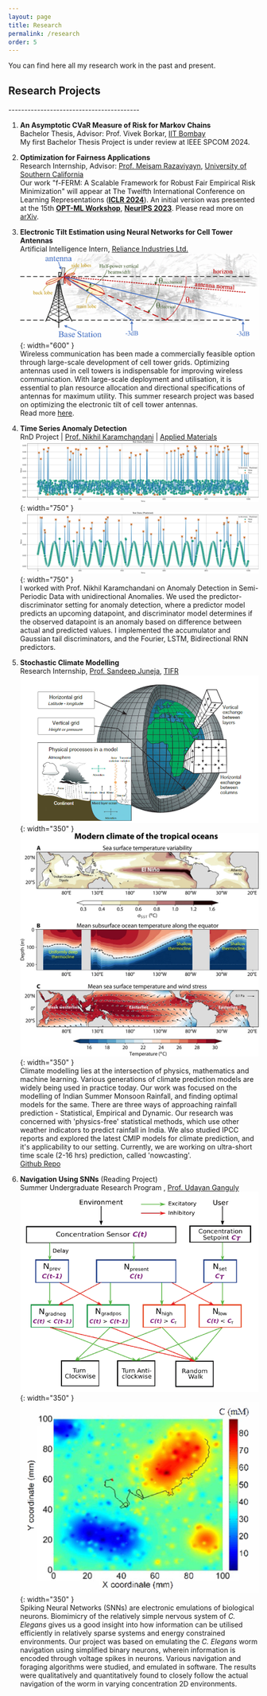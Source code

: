 ```yaml
---
layout: page
title: Research
permalink: /research
order: 5
---
```

You can find here all my research work in the past and present.    

<h2><b>Research Projects</b></h2>
-----------------------------------------

1. **An Asymptotic CVaR Measure of Risk for Markov Chains**            
   Bachelor Thesis, Advisor: Prof. Vivek Borkar, [IIT Bombay](https://www.iitb.ac.in)     
   My first Bachelor Thesis Project is under review at IEEE SPCOM 2024.     

2. **Optimization for Fairness Applications**   
  Research Internship, Advisor: [Prof. Meisam Razaviyayn](https://sites.usc.edu/razaviyayn/), [University of Southern California](https://www.usc.edu)    
  Our work "f-FERM: A Scalable Framework for Robust Fair Empirical Risk Minimization" will appear at The Twelfth International Conference on Learning Representations ([**ICLR 2024**](https://iclr.cc)). An initial version was presented at the 15th [**OPT-ML Workshop**](https://opt-ml.org), [**NeurIPS 2023**](https://neurips.cc). Please read more on [arXiv](https://arxiv.org/abs/2312.03259).    


4. **Electronic Tilt Estimation using Neural Networks for Cell Tower Antennas**            
   Artificial Intelligence Intern, [Reliance Industries Ltd.](https://www.ril.com/)  
 ![Radiation Pattern of Towers](/images/tilt-estimation/tilt-estimation-tower-pattern.png){: width="600" }  
  Wireless communication has been made a commercially feasible option through large-scale development of cell tower grids. Optimizing antennas used in cell towers is  indispensable for improving wireless communication. With large-scale deployment and utilisation, it is essential to plan resource allocation and directional specifications of antennas for maximum utility. This summer research project was based on optimizing the electronic tilt of cell tower antennas.   
  Read more [here](pages/tilt-estimation.md).   
  
5. **Time Series Anomaly Detection**  
  RnD Project | [Prof. Nikhil Karamchandani](https://sites.google.com/site/nikhilkaram/) | [Applied Materials](https://www.appliedmaterials.com/)  
   ![Anomaly Detection in Random Data](/images/tsad-images/prediction-lite.png){: width="750" }  
   ![Anomaly Detection in Sinusoidal Data](/images/tsad-images/prediction_sin.png){: width="750" }  
   I worked with Prof. Nikhil Karamchandani on Anomaly Detection in Semi-Periodic Data with unidirectional Anomalies. We used the predictor-discriminator setting for anomaly detection, where a predictor model predicts an upcoming datapoint, and discriminator model determines if the observed datapoint is an anomaly based on difference between actual and predicted values. I implemented the accumulator and Gaussian tail discriminators, and the Fourier, LSTM, Bidirectional RNN predictors.   
  
6. **Stochastic Climate Modelling**   
  Research Internship, [Prof. Sandeep Juneja](https://www.tcs.tifr.res.in/~sandeepj/), [TIFR](https://www.tifr.res.in/)    
  ![Grid](/images/climate-modelling-images/cm-grid.png){: width="350" }
![Sea Surface Temperature Anomaly](/images/climate-modelling-images/sst-anomaly.png){: width="350" }  
  Climate modelling lies at the intersection of physics, mathematics and machine learning. Various generations of climate prediction models are widely being used in practice today. Our work was focused on the modelling of Indian Summer Monsoon Rainfall, and finding optimal models for the same. There are three ways of approaching rainfall prediction - Statistical, Empirical and Dynamic. Our research was concerned with 'physics-free' statistical methods, which use other weather indicators to predict rainfall in India. We also studied IPCC reports and explored the latest CMIP models for climate prediction, and it's applicability to our setting. Currently, we are working on ultra-short time scale (2-16 hrs) prediction, called 'nowcasting'.       
  [Github Repo](https://github.com/patel-shivam/climate-modelling)
  
7. **Navigation Using SNNs** (Reading Project)   
  Summer Undergraduate Research Program , [Prof. Udayan Ganguly](https://www.ee.iitb.ac.in/web/people/udayan-ganguly/)    
    ![SNN Block Diagram](/images/navigation-using-snn/snn-block.png){: width="350" }
![Software Worm Trajectory](/images/navigation-using-snn/software-worm-trajectory.png){: width="350" }    
  Spiking Neural Networks (SNNs) are electronic emulations of biological neurons. Biomimicry of the relatively simple nervous system of _C. Elegans_ gives us a good insight into how information can be utilised efficiently in relatively sparse systems and energy constrained environments. Our project was based on emulating the _C. Elegans_ worm navigation using simplified binary neurons, wherein information is encoded through voltage spikes in neurons. Various navigation and foraging algorithms were studied, and emulated in software. The results were qualitatively and quantitatively found to closely follow the actual navigation of the worm in varying concentration 2D environments.
  
  
  
  
